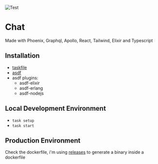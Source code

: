 ![Test](https://github.com/sicksid/chat/workflows/Test/badge.svg)

# Chat

Made with Phoenix, Graphql, Apollo, React, Tailwind, Elixir and Typescript

## Installation

- [taskfile](http://taskfile.dev)
- [asdf](https://asdf-vm.com/)
- asdf plugins:
  - asdf-elixir
  - asdf-erlang
  - asdf-nodejs

## Local Development Environment

- `task setup`
- `task start`

## Production Environment

Check the dockerfile, i'm using [releases](https://hexdocs.pm/phoenix/releases.html) to generate a binary inside a dockerfile
